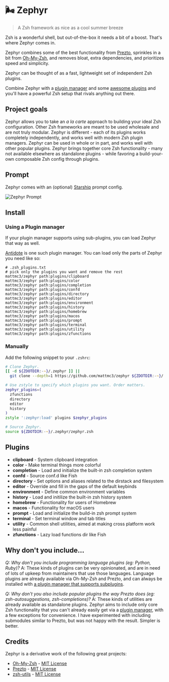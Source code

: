 # :wind_face: Zephyr

> A Zsh framework as nice as a cool summer breeze

Zsh is a wonderful shell, but out-of-the-box it needs a bit of a boost. That's where Zephyr comes in.

Zephyr combines some of the best functionality from [Prezto][prezto], sprinkles in a bit from [Oh-My-Zsh][ohmyzsh], and removes bloat, extra dependencies, and prioritizes speed and simplicity.

Zephyr can be thought of as a fast, lightweight set of independent Zsh plugins.

Combine Zephyr with a [plugin manager][antidote] and some [awesome plugins](https://github.com/unixorn/awesome-zsh-plugins) and you'll have a powerful Zsh setup that rivals anything out there.

## Project goals

Zephyr allows you to take an _a la carte_ approach to building your ideal Zsh configuration. Other Zsh frameworks are meant to be used wholesale and are not truly modular. Zephyr is different - each of its plugins works completely independently, and works well with modern Zsh plugin managers. Zephyr can be used in whole or in part, and works well with other popular plugins. Zephyr brings together core Zsh functionality - many not available elsewhere as standalone plugins - while favoring a build-your-own composable Zsh config through plugins.

## Prompt

Zephyr comes with an (optional) [Starship][starship] prompt config.

![Zephyr Prompt][terminal-img]

## Install

### Using a Plugin manager

If your plugin manager supports using sub-plugins, you can load Zephyr that way as well.

[Antidote][antidote] is one such plugin manager. You can load only the parts of Zephyr you need like so:

```shell
# .zsh_plugins.txt
# pick only the plugins you want and remove the rest
mattmc3/zephyr path:plugins/clipboard
mattmc3/zephyr path:plugins/color
mattmc3/zephyr path:plugins/completion
mattmc3/zephyr path:plugins/confd
mattmc3/zephyr path:plugins/directory
mattmc3/zephyr path:plugins/editor
mattmc3/zephyr path:plugins/environment
mattmc3/zephyr path:plugins/history
mattmc3/zephyr path:plugins/homebrew
mattmc3/zephyr path:plugins/macos
mattmc3/zephyr path:plugins/prompt
mattmc3/zephyr path:plugins/terminal
mattmc3/zephyr path:plugins/utility
mattmc3/zephyr path:plugins/zfunctions
```

### Manually

Add the following snippet to your `.zshrc`:

```zsh
# Clone Zephyr.
[[ -d ${ZDOTDIR:-~}/.zephyr ]] ||
  git clone --depth=1 https://github.com/mattmc3/zephyr ${ZDOTDIR:-~}/.zephyr

# Use zstyle to specify which plugins you want. Order matters.
zephyr_plugins=(
  zfunctions
  directory
  editor
  history
)
zstyle ':zephyr:load' plugins $zephyr_plugins

# Source Zephyr.
source ${ZDOTDIR:-~}/.zephyr/zephyr.zsh
```

## Plugins

- **clipboard** - System clipboard integration
- **color** - Make terminal things more colorful
- **completion** - Load and initialize the built-in zsh completion system
- **confd** - Source conf.d like Fish
- **directory** - Set options and aliases related to the dirstack and filesystem
- **editor** - Override and fill in the gaps of the default keybinds
- **environment** - Define common environment variables
- **history** - Load and initilize the built-in zsh history system
- **homebrew** - Functionality for users of Homebrew
- **macos** - Functionality for macOS users
- **prompt** - Load and initialize the build-in zsh prompt system
- **terminal** - Set terminal window and tab titles
- **utility** - Common shell utilities, aimed at making cross platform work less painful
- **zfunctions** - Lazy load functions dir like Fish

## Why don't you include...

_Q: Why don't you include programming language plugins (eg: Python, Ruby)?_
A: These kinds of plugins can be very opinionated, and are in need of lots of upkeep from maintainers that use those languages. Language plugins are already available via Oh-My-Zsh and Prezto, and can always be installed with [a plugin manager that supports subplugins][antidote].

_Q: Why don't you also include popular plugins the way Prezto does (eg: zsh-autosuggestions, zsh-completions)?_
A: These kinds of utilities are already available as standalone plugins. Zephyr aims to include only core Zsh functionality that you can't already easily get via a [plugin manager][antidote], with a few exceptions for convenience. I have experimented with including submodules similar to Prezto, but was not happy with the result. Simpler is better.

## Credits

Zephyr is a derivative work of the following great projects:

- [Oh-My-Zsh][ohmyzsh] - [MIT License][ohmyzsh-license]
- [Prezto][prezto] - [MIT License][prezto-license]
- [zsh-utils][zsh-utils] - [MIT License][zsh-utils-license]


[antidote]:           https://getantidote.github.io
[ohmyzsh]:            https://github.com/ohmyzsh/ohmyzsh
[ohmyzsh-license]:    https://github.com/ohmyzsh/ohmyzsh/blob/master/LICENSE.txt
[prezto]:             https://github.com/sorin-ionescu/prezto
[prezto-license]:     https://github.com/sorin-ionescu/prezto/blob/master/LICENSE
[zsh-utils]:          https://github.com/belak/zsh-utils
[zsh-utils-license]:  https://github.com/belak/zsh-utils/blob/main/LICENSE
[terminal-img]:       https://raw.githubusercontent.com/mattmc3/zephyr/resources/img/terminal.png
[starship]:           https://starship.rs

